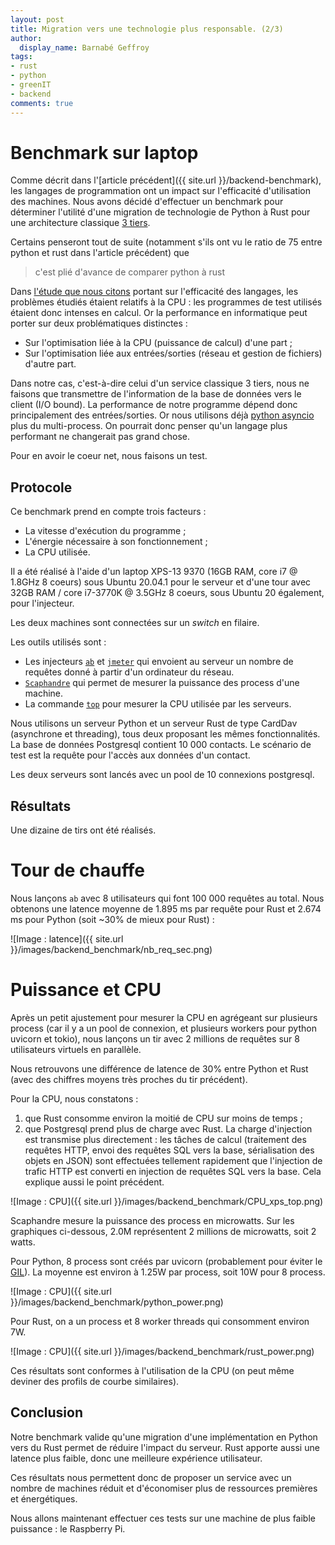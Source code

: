 ```yaml
---
layout: post
title: Migration vers une technologie plus responsable. (2/3)
author:
  display_name: Barnabé Geffroy
tags:
- rust
- python
- greenIT
- backend
comments: true
---
```



# Benchmark sur laptop


Comme décrit dans l'[article précédent]({{ site.url }}/backend-benchmark), les langages de programmation ont un impact sur l'efficacité d'utilisation des machines. Nous avons décidé d'effectuer un benchmark pour déterminer l'utilité d'une migration de technologie de Python à Rust pour une architecture classique [3 tiers](https://fr.wikipedia.org/wiki/Architecture_trois_tiers).

Certains penseront tout de suite (notamment s'ils ont vu le ratio de 75 entre python et rust dans l'article précédent) que

> c'est plié d'avance de comparer python à rust

Dans [l'étude que nous citons](https://sites.google.com/view/energy-efficiency-languages) portant sur l'efficacité des langages, les problèmes étudiés étaient relatifs à la CPU : les programmes de test utilisés étaient donc intenses en calcul. Or la performance en informatique peut porter sur deux problématiques distinctes :
* Sur l'optimisation liée à la CPU (puissance de calcul) d'une part ;
* Sur l'optimisation liée aux entrées/sorties (réseau et gestion de fichiers) d'autre part.

Dans notre cas, c'est-à-dire celui d'un service classique 3 tiers, nous ne faisons que transmettre de l'information de la base de données vers le client (I/O bound). La performance de notre programme dépend donc principalement des entrées/sorties. Or nous utilisons déjà [python asyncio](https://docs.python.org/3/library/asyncio.html) plus du multi-process. On pourrait donc penser qu'un langage plus performant ne changerait pas grand chose.

Pour en avoir le coeur net, nous faisons un test.

## Protocole

Ce benchmark prend en compte trois facteurs :

* La vitesse d'exécution du programme ;
* L'énergie nécessaire à son fonctionnement ;
* La CPU utilisée.

Il a été réalisé à l'aide d'un laptop XPS-13 9370 (16GB RAM, core i7 @ 1.8GHz 8 coeurs) sous Ubuntu 20.04.1 pour le serveur et d'une tour avec 32GB RAM / core i7-3770K @ 3.5GHz 8 coeurs, sous Ubuntu 20 également, pour l'injecteur.

Les deux machines sont connectées sur un *switch* en filaire.

Les outils utilisés sont :

* Les injecteurs [`ab`](https://httpd.apache.org/docs/2.4/fr/programs/ab.HTTP) et [`jmeter`](https://jmeter.apache.org/) qui envoient au serveur un nombre de requêtes donné à partir d'un ordinateur du réseau.
* [`Scaphandre`](https://github.com/hubblo-org/scaphandre) qui permet de mesurer la puissance des process d'une machine.
* La commande [`top`](https://www.man7.org/linux/man-pages/man1/top.1.html) pour mesurer la CPU utilisée par les serveurs.

Nous utilisons un serveur Python et un serveur Rust de type CardDav (asynchrone et threading), tous deux proposant les mêmes fonctionnalités. La base de données Postgresql contient 10 000 contacts. Le scénario de test est la requête pour l'accès aux données d'un contact.

Les deux serveurs sont lancés avec un pool de 10 connexions postgresql.  

## Résultats

Une dizaine de tirs ont été réalisés.

# Tour de chauffe

Nous lançons `ab` avec 8 utilisateurs qui font 100 000 requêtes au total.
Nous obtenons une latence moyenne de 1.895 ms par requête pour Rust et 2.674 ms pour Python (soit ~30% de mieux pour Rust) :

![Image : latence]({{ site.url }}/images/backend_benchmark/nb_req_sec.png)

# Puissance et CPU

Après un petit ajustement pour mesurer la CPU en agrégeant sur plusieurs process (car il y a un pool de connexion, et plusieurs workers pour python uvicorn et tokio), nous lançons un tir avec 2 millions de requêtes sur 8 utilisateurs virtuels en parallèle.

Nous retrouvons une différence de latence de 30% entre Python et Rust (avec des chiffres moyens très proches du tir précédent).

Pour la CPU, nous constatons :
1. que Rust consomme environ la moitié de CPU sur moins de temps ;
2. que Postgresql prend plus de charge avec Rust. La charge d'injection est transmise plus directement : les tâches de calcul (traitement des requêtes HTTP, envoi des requêtes SQL vers la base, sérialisation des objets en JSON) sont effectuées tellement rapidement que l'injection de trafic HTTP est converti en injection de requêtes SQL vers la base. Cela explique aussi le point précédent.

![Image : CPU]({{ site.url }}/images/backend_benchmark/CPU_xps_top.png)

Scaphandre mesure la puissance des process en microwatts. Sur les graphiques ci-dessous, 2.0M représentent 2 millions de microwatts, soit 2 watts.

Pour Python, 8 process sont créés par uvicorn (probablement pour éviter le [GIL](https://wiki.python.org/moin/GlobalInterpreterLock)). La moyenne est environ à 1.25W par process, soit 10W pour 8 process.

![Image : CPU]({{ site.url }}/images/backend_benchmark/python_power.png)

Pour Rust, on a un process et 8 worker threads qui consomment environ 7W.

![Image : CPU]({{ site.url }}/images/backend_benchmark/rust_power.png)

Ces résultats sont conformes à l'utilisation de la CPU (on peut même deviner des profils de courbe similaires).

## Conclusion

Notre benchmark valide qu'une migration d'une implémentation en Python vers du Rust permet de réduire l'impact du serveur. Rust apporte aussi une latence plus faible, donc une meilleure expérience utilisateur.

Ces résultats nous permettent donc de proposer un service avec un nombre de machines réduit et d'économiser plus de ressources premières et énergétiques.

Nous allons maintenant effectuer ces tests sur une machine de plus faible puissance : le Raspberry Pi.

